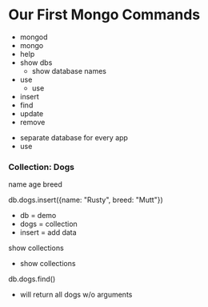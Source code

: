 # Our First Mongo Commands
* mongod
* mongo
* help
* show dbs
  - show database names
* use
  - use <name>
* insert
* find
* update
* remove

- separate database for every app
- use <name of database>

### Collection: Dogs
name
age
breed

db.dogs.insert({name: "Rusty", breed: "Mutt"})
- db = demo
- dogs = collection
- insert = add data

show collections
- show collections

db.dogs.find()
- will return all dogs w/o arguments
